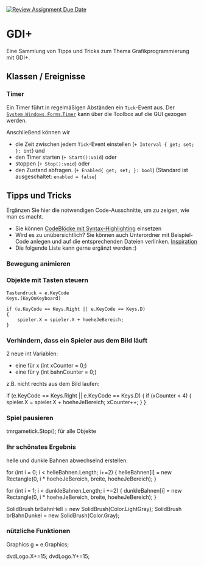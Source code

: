 [![Review Assignment Due Date](https://classroom.github.com/assets/deadline-readme-button-24ddc0f5d75046c5622901739e7c5dd533143b0c8e959d652212380cedb1ea36.svg)](https://classroom.github.com/a/OwH8KTXH)
# GDI+
Eine Sammlung von Tipps und Tricks zum Thema Grafikprogrammierung mit GDI+.

## Klassen / Ereignisse
### Timer
Ein Timer führt in regelmäßigen Abständen ein `Tick`-Event aus. Der [`System.Windows.Forms`.`Timer`](https://learn.microsoft.com/de-de/dotnet/api/system.windows.forms.timer?view=windowsdesktop-8.0&viewFallbackFrom=net-6.0) kann über die Toolbox auf die GUI gezogen werden. 

Anschließend können wir 
- die Zeit zwischen jedem `Tick`-Event einstellen (`+ Interval { get; set; }: int`) und
- den Timer starten (`+ Start():void`) oder
- stoppen (`+ Stop():void`) oder
- den Zustand abfragen. (`+ Enabled{ get; set; }: bool`) (Standard ist ausgeschaltet: `enabled = false`)



## Tipps und Tricks
Ergänzen Sie hier die notwendigen Code-Ausschnitte, um zu zeigen, wie man es macht. 
- Sie können [CodeBlöcke mit Syntax-Highlighting](https://docs.github.com/en/get-started/writing-on-github/working-with-advanced-formatting/creating-and-highlighting-code-blocks#syntax-highlighting) einsetzen
- Wird es zu unübersichtlich? Sie können auch Unterordner mit Beispiel-Code anlegen und auf die entsprechenden Dateien verlinken. [Inspiration](https://github.com/gsoTH/flaskShowcase/tree/master/datenbanken)
- Die folgende Liste kann gerne ergänzt werden :)

### Bewegung animieren


### Objekte mit Tasten steuern
```
Tastendruck = e.KeyCode
Keys.(KeyOnKeyboard)

if (e.KeyCode == Keys.Right || e.KeyCode == Keys.D) 
{
    spieler.X = spieler.X + hoeheJeBereich;
}
```
### Verhindern, dass ein Spieler aus dem Bild läuft

2 neue int Variablen:

- eine für x (int xCounter = 0;)
- eine für y (int bahnCounter = 0;)

z.B. nicht rechts aus dem Bild laufen:

if (e.KeyCode == Keys.Right || e.KeyCode == Keys.D) 
{
    if (xCounter < 4)
    {
        spieler.X = spieler.X + hoeheJeBereich;
        xCounter++;
    }
}
### Spiel pausieren

tmrgametick.Stop(); für alle Objekte
### Ihr schönstes Ergebnis

helle und dunkle Bahnen abwechselnd erstellen:

for (int i = 0; i < helleBahnen.Length; i+=2)
{
    helleBahnen[i] = new Rectangle(0, i * hoeheJeBereich, breite, hoeheJeBereich);
}

for (int i = 1; i < dunkleBahnen.Length; i +=2)
{
    dunkleBahnen[i] = new Rectangle(0, i * hoeheJeBereich, breite, hoeheJeBereich);
}



SolidBrush brBahnHell = new SolidBrush(Color.LightGray);
SolidBrush brBahnDunkel = new SolidBrush(Color.Gray);




### nützliche Funktionen

Graphics g = e.Graphics;

dvdLogo.X+=15;
dvdLogo.Y+=15;
